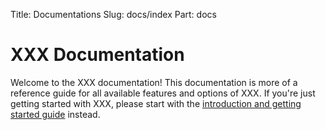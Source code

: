 Title: Documentations
Slug: docs/index
Part: docs

# XXX Documentation

Welcome to the XXX documentation! This documentation is more of a reference
guide for all available features and options of XXX. If you're just getting
started with XXX, please start with the
[introduction and getting started guide](/intro/index.html) instead.
